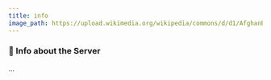 ```yaml
---
title: info
image_path: https://upload.wikimedia.org/wikipedia/commons/d/d1/AfghanBiscuit.jpg
---
```


### 📌 Info about the Server

...
